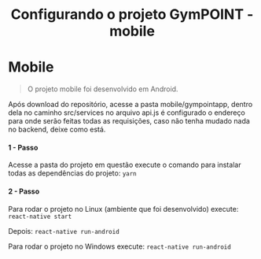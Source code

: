 <center><h1> Configurando o projeto GymPOINT - mobile <h1></center>

# Mobile

> O projeto mobile foi desenvolvido em Android.

<p>Após download do repositório, acesse a pasta mobile/gympointapp, dentro dela no caminho src/services no arquivo api.js
é configurado o endereço para onde serão feitas todas as requisições, caso não tenha mudado nada no backend, deixe como está.

#### 1 - Passo

Acesse a pasta do projeto em questão execute o comando para instalar todas as dependências do projeto:
`yarn`

#### 2 - Passo

Para rodar o projeto no Linux (ambiente que foi desenvolvido) execute:
`react-native start`

Depois:
`react-native run-android`

Para rodar o projeto no Windows execute:
`react-native run-android`
